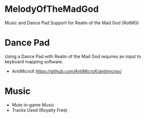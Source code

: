 # MelodyOfTheMadGod
Music and Dance Pad Support for Realm of the Mad God (RotMG)

# Dance Pad
Using a Dance Pad with Realm of the Mad God requires an input to keyboard mapping software.

* AntiMicroX https://github.com/AntiMicroX/antimicrox/

# Music

* Mute in-game Music
* Tracks Used (Royalty Free)
